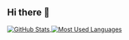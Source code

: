 ## Hi there 👋

<!-- Github Stats Section -->
<a href="https://github.com/pb-pub" style="width :50%">
    <img align="center" src="https://vercel-stats-blue.vercel.app/api?username=pb-pub&count_private=true&show_icons=true&theme=nightowl" alt="GitHub Stats" />
</a>
<a href="https://github.com/pb-pub" style="width :50%">
    <img align="center" src="https://vercel-stats-blue.vercel.app/api/top-langs/?username=pb-pub&layout=compact&count_private=true&theme=nightowl" alt="Most Used Languages" />
</a>
